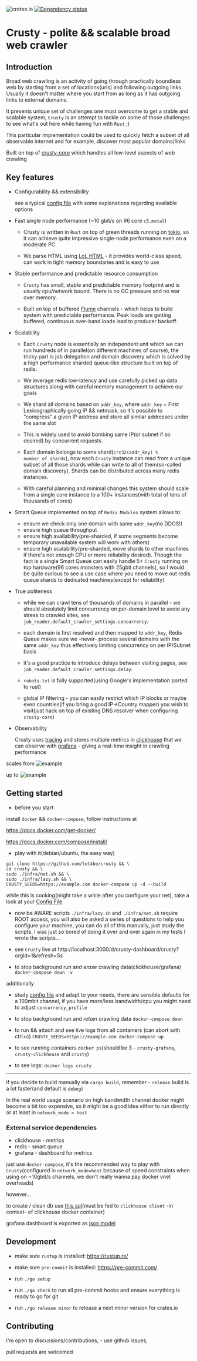 ![crates.io](https://img.shields.io/crates/v/crusty.svg)
[![Dependency status](https://deps.rs/repo/github/let4be/crusty/status.svg)](https://deps.rs/repo/github/let4be/crusty)

# Crusty - polite && scalable broad web crawler

## Introduction
Broad web crawling is an activity of going through practically boundless web by starting from a set of locations(urls) and following outgoing links.
Usually it doesn't matter where you start from as long as it has outgoing links to external domains.

It presents unique set of challenges one must overcome to get a stable and scalable system, `Crusty` is an attempt to tackle on some of those challenges to see what's out here while having fun with `Rust` ;)

This particular implementation could be used to quickly fetch a subset of all observable internet and for example, discover most popular domains/links

Built on top of [crusty-core](https://github.com/let4be/crusty-core) which handles all low-level aspects of web crawling

## Key features
- Configurability && extensibility

  see a typical [config file](./main/config.yaml) with some explanations regarding available options

- Fast single node performance (~10 gbit/s on 96 core `c5.metal`)

  - Crusty is written in `Rust` on top of green threads running on [tokio](https://github.com/tokio-rs/tokio), so it can achieve quite impressive single-node performance even on a moderate PC

  - We parse HTML using [LoL HTML](https://github.com/cloudflare/lol-html) - it provides world-class speed, can work in tight memory boundaries and is easy to use

- Stable performance and predictable resource consumption

  - `Crusty` has small, stable and predictable memory footprint and is usually cpu/network bound. There is no GC pressure and no war over memory.

  - Built on top of buffered [Flume](https://github.com/zesterer/flume) channels - which helps to build system with predictable performance. Peak loads are getting buffered, continuous over-band loads lead to producer backoff.

- Scalability

  - Each `Crusty` node is essentially an independent unit which we can run hundreds of in parallel(on different machines of course),
  the tricky part is job delegation and domain discovery which is solved by a high performance sharded queue-like structure built on top of redis.

  - We leverage redis low-latency and use carefully picked up data structures along with careful memory management to achieve our goals

  - We shard all domains based on `addr_key`, where `addr_key` = First Lexicographically going IP && netmask, so it's possible to "compress" a given IP address and store all similar addresses under the same slot

  - This is widely used to avoid bombing same IP(or subnet if so desired) by concurrent requests

  - Each domain belongs to some shard(`crc32(addr_key) % number_of_shards`), now each `Crusty` instance can read from a unique subset of all those shards while can write to all of them(so-called domain discovery).
  Shards can be distributed across many redis instances.

  - With careful planning and minimal changes this system should scale from a single core instance to a 100+ instances(with total of tens of thousands of cores)

 - Smart Queue implemented on top of `Redis Modules` system allows to:
    - ensure we check only one domain with same `addr_key`(no DDOS!)
    - ensure high queue throughput
    - ensure high availability(pre-sharded, if some segments become temporary unavailable system will work with others)
    - ensure high scalability(pre-sharded, move shards to other machines if there's not enough CPU or more reliability desired).
      Though the fact is a single Smart Queue can easily handle 5+ `Crusty` running on top hardware(96 cores monsters with 25gbit channels), so I would be quite curious to see a use case where you need to move out redis queue shards to dedicated machines(except for reliability)

- True politeness

  - while we can crawl tens of thousands of domains in parallel - we should absolutely limit concurrency on per-domain level
  to avoid any stress to crawled sites, see `job_reader.default_crawler_settings.concurrency`.

  - each domain is first resolved and then mapped to `addr_key`, Redis Queue makes sure we -never- process several domains with the same `addr_key` thus effectively limiting concurrency on per IP/Subnet basis

  - it's a good practice to introduce delays between visiting pages, see `job_reader.default_crawler_settings.delay`.

  - `robots.txt` is fully supported(using Google's implementation ported to rust)

  - global IP filtering - you can easily restrict which IP blocks or maybe even countries(if you bring a good IP->Country mapper) you wish to visit(just hack on top of existing DNS resolver when configuring `crusty-core`)

- Observability

  Crusty uses [tracing](https://github.com/tokio-rs/tracing) and stores multiple metrics in
[clickhouse](https://github.com/ClickHouse/ClickHouse)
that we can observe with [grafana](https://github.com/grafana/grafana) - giving a real-time insight in crawling performance

scales from
![example](./resources/grafana.png "this is a screenshot of an actual broad web crawling run done on i9 10900k and 100mbit fiber optic channel, crusty takes less than 1 core while saturating 100mbit channel")

up to
![example](./resources/grafana-96.png "this is a screenshot of an actual broad web crawling run done on AWS c5.metal / c5.24xlarge and 25gbit fiber optic channel, crusty takes all cores available!")

## Getting started

- before you start

install `docker` && `docker-compose`, follow instructions at

https://docs.docker.com/get-docker/

https://docs.docker.com/compose/install/

- play with it(debian/ubuntu, the easy way)

```
git clone https://github.com/let4be/crusty && \
cd crusty && \
sudo ./infra/net.sh && \
sudo ./infra/lazy.sh && \
CRUSTY_SEEDS=https://example.com docker-compose up -d --build
```
while this is cooking(might take a while after you configure your net), take a look at your [Config File](./main/config.yaml)

- now be AWARE scripts `./infra/lazy.sh` and `./infra/net.sh` require ROOT access,
you will also be asked a series of questions to help you configure your machine, you can do all of this manually, just study the scripts. I was just so bored of doing it over and over again in my tests I wrote the scripts...

- see `Crusty` live at http://localhost:3000/d/crusty-dashboard/crusty?orgId=1&refresh=5s

- to stop background run and _erase_ crawling data(clickhouse/grafana)
  `docker-compose down -v`

additionally

- study [config file](./main/config.yaml) and adapt to your needs,
  there are sensible defaults for a 100mbit channel, if you have more/less bandwidth/cpu you might need to adjust `concurrency_profile`

- to stop background run and _retain_ crawling data
`docker-compose down`

- to run && attach and see live logs from all containers (can abort with ctrl+c)
  `CRUSTY_SEEDS=https://example.com docker-compose up`

- to see running containers `docker ps`(should be 3 - `crusty-grafana`, `crusty-clickhouse` and `crusty`)

- to see logs: `docker logs crusty`

---

if you decide to build manually via `cargo build`, remember - `release` build is a lot faster(and default is `debug`)

In the real world usage scenario on high bandwidth channel docker might become a bit too expensive, so it might be a good idea either to run directly or at least in `network_mode = host`

### External service dependencies

- clickhouse - metrics
- redis - smart queue
- grafana - dashboard for metrics

just use `docker-compose`, it's the recommended way to play with `Crusty`(configured in `network_mode=host` because of speed constraints when using on ~10gbit/s channels, we don't really wanna pay docker vnet overheads)

however...

to create / clean db use [this sql](./infra/clickhouse/init.sql)(must be fed to `clickhouse client` -in context- of clickhouse docker container)

grafana dashboard is exported as [json model](./infra/grafana/dashboards/crusty.json)

## Development

- make sure `rustup` is installed: https://rustup.rs/

- make sure `pre-commit` is installed: https://pre-commit.com/

- run `./go setup`

- run `./go check` to run all pre-commit hooks and ensure everything is ready to go for git

- run `./go release minor` to release a next minor version for crates.io

## Contributing

I'm open to discussions/contributions, - use github issues,

pull requests are welcomed

